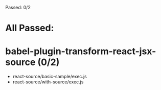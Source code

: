 Passed: 0/2

# All Passed:



# babel-plugin-transform-react-jsx-source (0/2)
* react-source/basic-sample/exec.js
* react-source/with-source/exec.js

